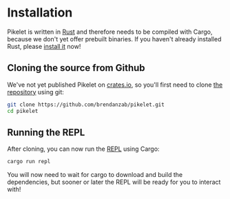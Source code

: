 # Installation

Pikelet is written in [Rust][rust-site] and therefore needs to be compiled with
Cargo, because we don't yet offer prebuilt binaries. If you haven't already
installed Rust, please [install it][rust-install] now!

[rust-site]: https://www.rust-lang.org/
[rust-install]: https://www.rust-lang.org/downloads.html

## Cloning the source from Github

We've not yet published Pikelet on [crates.io][crates-io], so you'll first need
to clone [the repository][pikelet-repository] using git:

```sh
git clone https://github.com/brendanzab/pikelet.git
cd pikelet
```

[crates-io]: https://crates.io/
[pikelet-repository]: https://github.com/brendanzab/pikelet

## Running the REPL

After cloning, you can now run the [REPL][repl-wikipedia] using Cargo:

```sh
cargo run repl
```

You will now need to wait for cargo to download and build the dependencies, but
sooner or later the REPL will be ready for you to interact with!

[repl-wikipedia]: https://en.wikipedia.org/wiki/Read%E2%80%93eval%E2%80%93print_loop
